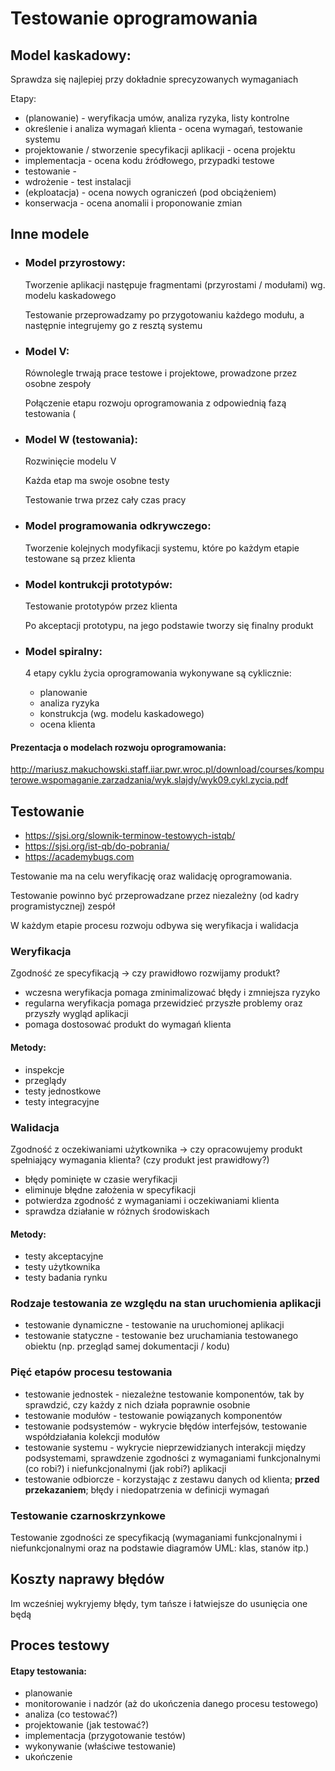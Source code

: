 # Testowanie oprogramowania

## Model kaskadowy:
  Sprawdza się najlepiej przy dokładnie sprecyzowanych wymaganiach
  
  Etapy:
  - (planowanie) - weryfikacja umów, analiza ryzyka, listy kontrolne
  - określenie i analiza wymagań klienta - ocena wymagań, testowanie systemu
  - projektowanie / stworzenie specyfikacji aplikacji - ocena projektu
  - implementacja - ocena kodu źródłowego, przypadki testowe
  - testowanie - 
  - wdrożenie - test instalacji  
  - (ekploatacja) - ocena nowych ograniczeń (pod obciążeniem)
  - konserwacja - ocena anomalii i proponowanie zmian

## Inne modele

- ### Model przyrostowy:
  Tworzenie aplikacji następuje fragmentami (przyrostami / modułami) wg. modelu kaskadowego
  
  Testowanie przeprowadzamy po przygotowaniu każdego modułu, a następnie integrujemy go z resztą systemu

- ### Model V:
  Równolegle trwają prace testowe i projektowe, prowadzone przez osobne zespoły

  Połączenie etapu rozwoju oprogramowania z odpowiednią fazą testowania (

- ### Model W (testowania):
  Rozwinięcie modelu V
  
  Każda etap ma swoje osobne testy
  
  Testowanie trwa przez cały czas pracy

- ### Model programowania odkrywczego:
  Tworzenie kolejnych modyfikacji systemu, które po każdym etapie testowane są przez klienta

- ### Model kontrukcji prototypów:
  Testowanie prototypów przez klienta

  Po akceptacji prototypu, na jego podstawie tworzy się finalny produkt

- ### Model spiralny:
  4 etapy cyklu życia oprogramowania wykonywane są cyklicznie:
  - planowanie
  - analiza ryzyka
  - konstrukcja (wg. modelu kaskadowego)
  - ocena klienta

#### Prezentacja o modelach rozwoju oprogramowania:
  http://mariusz.makuchowski.staff.iiar.pwr.wroc.pl/download/courses/komputerowe.wspomaganie.zarzadzania/wyk.slajdy/wyk09.cykl.zycia.pdf

## Testowanie
- https://sjsi.org/slownik-terminow-testowych-istqb/
- https://sjsi.org/ist-qb/do-pobrania/
- https://academybugs.com

Testowanie ma na celu weryfikację oraz walidację oprogramowania.

Testowanie powinno być przeprowadzane przez niezależny (od kadry programistycznej) zespół

  W każdym etapie procesu rozwoju odbywa się weryfikacja i walidacja

### Weryfikacja
  Zgodność ze specyfikacją -> czy prawidłowo rozwijamy produkt?
  - wczesna weryfikacja pomaga zminimalizować błędy i zmniejsza ryzyko
  - regularna weryfikacja pomaga przewidzieć przyszłe problemy oraz przyszły wygląd aplikacji
  - pomaga dostosować produkt do wymagań klienta

  #### Metody:
  - inspekcje
  - przeglądy
  - testy jednostkowe
  - testy integracyjne

  <!-- Testy weryfikacyjne są stosowane przed i podczas cyklu tworzenia aplikacji -->
  
### Walidacja 
  Zgodność z oczekiwaniami użytkownika -> czy opracowujemy produkt spełniający wymagania klienta? (czy produkt jest prawidłowy?)
  - błędy pominięte w czasie weryfikacji
  - eliminuje błędne założenia w specyfikacji
  - potwierdza zgodność z wymaganiami i oczekiwaniami klienta
  - sprawdza działanie w różnych środowiskach

  #### Metody:
  - testy akceptacyjne
  - testy użytkownika
  - testy badania rynku

  <!-- 
  Proces walidacji następuje po zakończeniu każdego kroku w cyklu programistycznym:
  - wykorzystanie testów jednostkowych -> po każdej jednostce kodu
  - testy integracyjne -> po ukończeniu kilku modułów gotowych do połączenia w podsystem / system
  -->

### Rodzaje testowania ze względu na stan uruchomienia aplikacji
- testowanie dynamiczne - testowanie na uruchomionej aplikacji
- testowanie statyczne - testowanie bez uruchamiania testowanego obiektu (np. przegląd samej dokumentacji / kodu)

### Pięć etapów procesu testowania
  - testowanie jednostek - niezależne testowanie komponentów, tak by sprawdzić, czy każdy z nich działa poprawnie osobnie
  - testowanie modułów - testowanie powiązanych komponentów
  - testowanie podsystemów - wykrycie błędów interfejsów, testowanie współdziałania kolekcji modułów
  - testowanie systemu - wykrycie nieprzewidzianych interakcji między podsystemami, sprawdzenie zgodności z wymaganiami funkcjonalnymi (co robi?) i niefunkcjonalnymi (jak robi?) aplikacji
  - testowanie odbiorcze - korzystając z zestawu danych od klienta; **przed przekazaniem**; błędy i niedopatrzenia w definicji wymagań

### Testowanie czarnoskrzynkowe
  Testowanie zgodności ze specyfikacją (wymaganiami funkcjonalnymi i niefunkcjonalnymi oraz na podstawie diagramów UML: klas, stanów itp.)
    
## Koszty naprawy błędów
  Im wcześniej wykryjemy błędy, tym tańsze i łatwiejsze do usunięcia one będą

## Proces testowy
  #### Etapy testowania:
  - planowanie
  - monitorowanie i nadzór (aż do ukończenia danego procesu testowego)
  - analiza (co testować?)
  - projektowanie (jak testować?)
  - implementacja (przygotowanie testów)
  - wykonywanie (właściwe testowanie)
  - ukończenie
